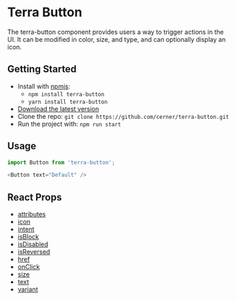 # Terra Button

The terra-button component provides users a way to trigger actions in the UI.
It can be modified in color, size, and type, and can optionally display an icon.

## Getting Started

- Install with [npmjs](https://www.npmjs.com):
  - `npm install terra-button`
  - `yarn install terra-button`
- [Download the latest version](https://github.com/cerner/terra-button/archive/master.zip)
- Clone the repo: `git clone https://github.com/cerner/terra-button.git`
- Run the project with: `npm run start`

## Usage

```js
import Button from 'terra-button';

<Button text="Default" />
```

## React Props

* [attributes](terra-button-attributes.md)
* [icon](terra-button-icon.md)
* [intent](terra-button-intent.md)
* [isBlock](terra-button-block.md)
* [isDisabled](terra-button-disabled.md)
* [isReversed](terra-button-reversed.md)
* [href](terra-button-href.md)
* [onClick](terra-button-onclick.md)
* [size](terra-button-size.md)
* [text](terra-button-text.md)
* [variant](terra-button-variant.md)
